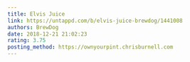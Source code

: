```yaml
---
title: Elvis Juice
link: https://untappd.com/b/elvis-juice-brewdog/1441008
authors: BrewDog
date: 2018-12-21 21:02:23
rating: 3.75
posting_method: https://ownyourpint.chrisburnell.com
---
```

